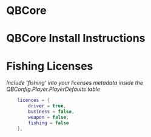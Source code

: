 # QBCore

# **QBCore Install Instructions**

# Fishing Licenses

*Include 'fishing' into your licenses metadata inside the QBConfig.Player.PlayerDefaults table*

```lua
	licences = {
        driver = true,
        business = false,
        weapon = false,
		fishing = false
    },
```